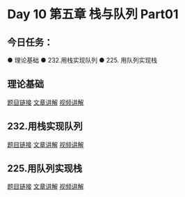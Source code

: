 # Day 10 第五章 栈与队列 Part01

## 今日任务：
● 理论基础
● 232.用栈实现队列
● 225. 用队列实现栈

## 理论基础
[题目链接]()
[文章讲解]()
[视频讲解]()

## 232.用栈实现队列
[题目链接]()
[文章讲解]()
[视频讲解]()

## 225.用队列实现栈
[题目链接]()
[文章讲解]()
[视频讲解]()

